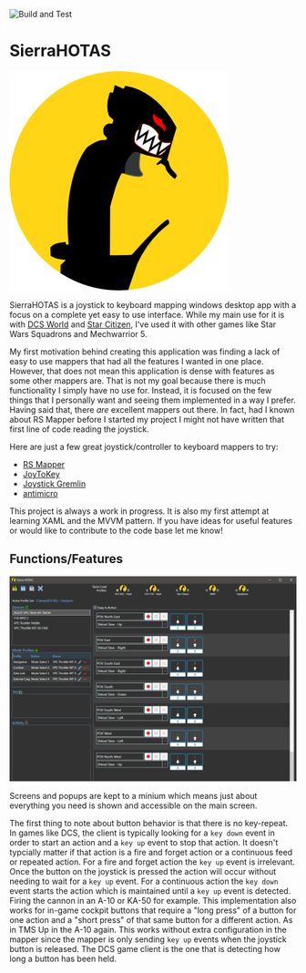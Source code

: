 ![Build and Test](https://github.com/joekolodz/SierraHOTAS/workflows/Build%20and%20Test/badge.svg)

# SierraHOTAS

![SierraHOTAS](assets/images/SierraHOTAS.png)

SierraHOTAS is a joystick to keyboard mapping windows desktop app with a focus on a complete yet easy to use interface. While my main use for it is with [DCS World](https://www.digitalcombatsimulator.com/en/) and [Star Citizen](https://robertsspaceindustries.com/), I've used it with other games like Star Wars Squadrons and Mechwarrior 5.

My first motivation behind creating this application was finding a lack of easy to use mappers that had all the features I wanted in one place. However, that does not mean this application is dense with features as some other mappers are. That is not my goal because there is much functionality I simply have no use for. Instead, it is focused on the few things that I personally want and seeing them implemented in a way I prefer.  Having said that, there *are* excellent mappers out there. In fact, had I known about RS Mapper before I started my project I might not have written that first line of code reading the joystick.

Here are just a few great joystick/controller to keyboard mappers to try:

- [RS Mapper](https://forums.eagle.ru/topic/175248-rs-mapper-release/)
- [JoyToKey](https://joytokey.net/en/)
- [Joystick Gremlin](https://whitemagic.github.io/JoystickGremlin/)
- [antimicro](https://github.com/AntiMicro/antimicro/releases)


This project is always a work in progress. It is also my first attempt at learning XAML and the MVVM pattern. If you have ideas for useful features or would like to contribute to the code base let me know!

## Functions/Features

![Main screen with a profile loaded](assets/images/SierraHOTAS_profile_loaded.png)

Screens and popups are kept to a minium which means just about everything you need is shown and accessible on the main screen.

The first thing to note about button behavior is that there is no key-repeat. In games like DCS, the client is typically looking for a `key down` event in order to start an action and a `key up` event to stop that action. It doesn't typcially matter if that action is a fire and forget action or a continuous feed or repeated action. For a fire and forget action the `key up` event is irrelevant. Once the button on the joystick is pressed the action will occur without needing to wait for a `key up` event. For a continuous action the `key down` event starts the action which is maintained until a `key up` event is detected. Firing the cannon in an A-10 or KA-50 for example. This implementation also works for in-game cockpit buttons that require a "long press" of a button for one action and a "short press" of that same button for a different action. As in TMS Up in the A-10 again. This works without extra configuration in the mapper since the mapper is only sending `key up` events when the joystick button is released. The DCS game client is the one that is detecting how long a button has been held.



